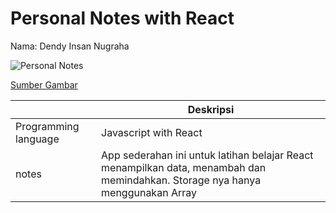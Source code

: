 # Personal Notes with React
Nama: Dendy Insan Nugraha


![Personal Notes](https://akcdn.detik.net.id/visual/2017/01/16/32a44a97-b867-45f7-a7da-b3158014169a_169.jpg?w=650&q=90)

[Sumber Gambar](https://www.cnnindonesia.com/edukasi/20170116150005-445-186649/asal-mula-sticky-notes)

| | Deskripsi |
| ----------- | ----------- |
| Programming language | Javascript with React |
| notes | App sederahan ini untuk latihan belajar React menampilkan data, menambah dan memindahkan. Storage nya hanya menggunakan Array |
